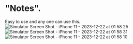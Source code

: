 # "Notes".
Easy to use and any one can use this.
![Simulator Screen Shot - iPhone 11 - 2023-12-22 at 01 58 25](https://github.com/dhanon/Notes/assets/59956533/abcaab4a-4e47-4f2a-9f8d-a3dd72d10586)
![Simulator Screen Shot - iPhone 11 - 2023-12-22 at 01 58 31](https://github.com/dhanon/Notes/assets/59956533/17eab1de-a37d-43d8-bd64-96829e1eb1ee)
![Simulator Screen Shot - iPhone 11 - 2023-12-22 at 01 58 10](https://github.com/dhanon/Notes/assets/59956533/e34486bd-648d-4d48-995d-184bf92bdb62)
